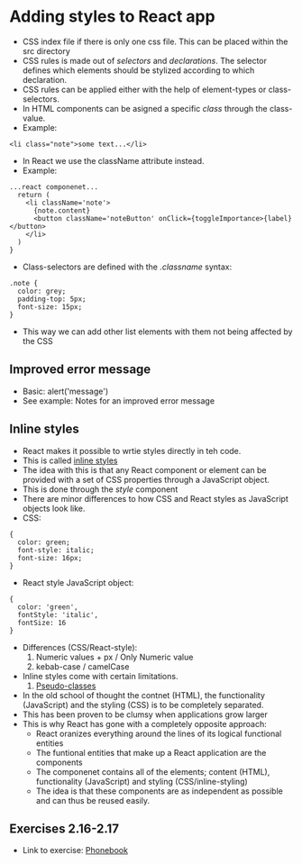 # Adding styles to React app

- CSS index file if there is only one css file. This can be placed within the src directory
- CSS rules is made out of *selectors* and *declarations*. The selector defines which elements should be stylized according to which declaration.
- CSS rules can be applied either with the help of element-types or class-selectors.
- In HTML components can be asigned a specific *class* through the class-value.
- Example:
```
<li class="note">some text...</li>
```
- In React we use the className attribute instead.
- Example:
```
...react componenet...
  return (
    <li className='note'>
      {note.content}
      <button className='noteButton' onClick={toggleImportance>{label}</button>
    </li>
  )
}
```
- Class-selectors are defined with the *.classname* syntax:
```
.note {
  color: grey;
  padding-top: 5px;
  font-size: 15px;
}
```
- This way we can add other list elements with them not being affected by the CSS

## Improved error message
- Basic: alert('message')
- See example: Notes for an improved error message

## Inline styles
- React makes it possible to wrtie styles directly in teh code.
- This is called [inline styles](https://react-cn.github.io/react/tips/inline-styles.html)
- The idea with this is that any React component or element can be provided with a set of CSS properties through a JavaScript object.
- This is done through the *style* component
- There are minor differences to how CSS and React styles as JavaScript objects look like.
- CSS:
```
{
  color: green;
  font-style: italic;
  font-size: 16px;
}
```
- React style JavaScript object:
```
{
  color: 'green',
  fontStyle: 'italic',
  fontSize: 16
}
```
- Differences (CSS/React-style):
    1. Numeric values + px / Only Numeric value
    2. kebab-case / camelCase
- Inline styles come with certain limitations.
    1. [Pseudo-classes](https://developer.mozilla.org/en-US/docs/Web/CSS/Pseudo-classes)
- In the old school of thought the contnet (HTML), the functionality (JavaScript) and the styling (CSS) is to be completely separated.
- This has been proven to be clumsy when applications grow larger
- This is why React has gone with a completely opposite approach:
    - React oranizes everything around the lines of its logical functional entities
    - The funtional entities that make up a React application are the components
    - The componenet contains all of the elements; content (HTML), functionality (JavaScript) and styling (CSS/inline-styling)
    - The idea is that these components are as independent as possible and can thus be reused easily.

## Exercises 2.16-2.17
- Link to exercise: [Phonebook](https://github.com/Catrovitch/Full-Stack-Open-Exercises/tree/main/part2/phonebook)

